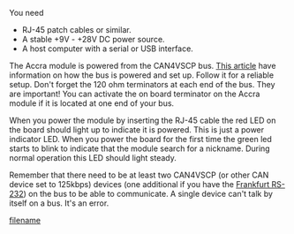 
You need

  - RJ-45 patch cables or similar.
  - A stable +9V - +28V DC power source.
  - A host computer with a serial or USB interface.

The Accra module is powered from the CAN4VSCP bus. [This
article](http://www.grodansparadis.com/wiki/doku.php?id=connecting_can4vscp_devices_together)
have information on how the bus is powered and set up. Follow it for a
reliable setup. Don't forget the 120 ohm terminators at each end of the
bus. <span class="underline">They are important\!</span> You can
activate the on board terminator on the Accra module if it is located at
one end of your bus.

When you power the module by inserting the RJ-45 cable the red LED on
the board should light up to indicate it is powered. This is just a
power indicator LED. When you power the board for the first time the
green led starts to blink to indicate that the module search for a
nickname. During normal operation this LED should light steady.

Remember that there need to be <span class="underline">at least
two</span> CAN4VSCP (or other CAN device set to 125kbps) devices (one
additional if you have the [Frankfurt
RS-232](http://www.grodansparadis.com/frankfurt/rs232/frankfurt-rs232.html))
on the bus to be able to communicate. A single device can't talk by
itself on a bus. It's an error.

  
[filename](./bottom-copyright.md ':include')
